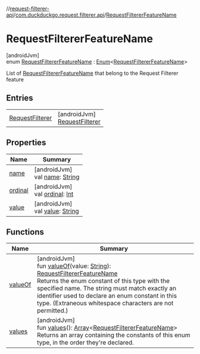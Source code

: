 //[request-filterer-api](../../../index.md)/[com.duckduckgo.request.filterer.api](../index.md)/[RequestFiltererFeatureName](index.md)

# RequestFiltererFeatureName

[androidJvm]\
enum [RequestFiltererFeatureName](index.md) : [Enum](https://kotlinlang.org/api/latest/jvm/stdlib/kotlin/-enum/index.html)&lt;[RequestFiltererFeatureName](index.md)&gt; 

List of [RequestFiltererFeatureName](index.md) that belong to the Request Filterer feature

## Entries

| | |
|---|---|
| [RequestFilterer](-request-filterer/index.md) | [androidJvm]<br>[RequestFilterer](-request-filterer/index.md) |

## Properties

| Name | Summary |
|---|---|
| [name](-request-filterer/index.md#-372974862%2FProperties%2F1334188138) | [androidJvm]<br>val [name](-request-filterer/index.md#-372974862%2FProperties%2F1334188138): [String](https://kotlinlang.org/api/latest/jvm/stdlib/kotlin/-string/index.html) |
| [ordinal](-request-filterer/index.md#-739389684%2FProperties%2F1334188138) | [androidJvm]<br>val [ordinal](-request-filterer/index.md#-739389684%2FProperties%2F1334188138): [Int](https://kotlinlang.org/api/latest/jvm/stdlib/kotlin/-int/index.html) |
| [value](value.md) | [androidJvm]<br>val [value](value.md): [String](https://kotlinlang.org/api/latest/jvm/stdlib/kotlin/-string/index.html) |

## Functions

| Name | Summary |
|---|---|
| [valueOf](value-of.md) | [androidJvm]<br>fun [valueOf](value-of.md)(value: [String](https://kotlinlang.org/api/latest/jvm/stdlib/kotlin/-string/index.html)): [RequestFiltererFeatureName](index.md)<br>Returns the enum constant of this type with the specified name. The string must match exactly an identifier used to declare an enum constant in this type. (Extraneous whitespace characters are not permitted.) |
| [values](values.md) | [androidJvm]<br>fun [values](values.md)(): [Array](https://kotlinlang.org/api/latest/jvm/stdlib/kotlin/-array/index.html)&lt;[RequestFiltererFeatureName](index.md)&gt;<br>Returns an array containing the constants of this enum type, in the order they're declared. |
